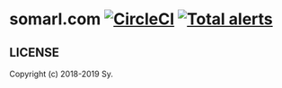 # somarl.com [![CircleCI](https://img.shields.io/circleci/project/github/somarlyonks/somarl.com/master.svg)](https://circleci.com/gh/somarlyonks/somarl.com) [![Total alerts](https://img.shields.io/lgtm/alerts/g/somarlyonks/somarl.com.svg?logo=lgtm&logoWidth=18)](https://lgtm.com/projects/g/somarlyonks/somarl.com/alerts/)

## LICENSE

Copyright (c) 2018-2019 Sy.
